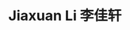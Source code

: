 ---
layout: page
title: Jiaxuan Li 李佳轩
description: Master's Student<br />硕士研究生<br />&nbsp;
img: /assets/avatar/jiaxuan.png
email: lijiaxuanchn@outlook.com
bio: >
    He is a people with 96.72% gene from Northern Chinese Han, and he live in Shandong province from kindergarten to university. Besides, 3% of his genes are from homo neanderthalensis. He is a computer programmer whose primary interest is in Genetics. In COmics, he wants to study life science systematically and to discover the secret between genetic code and human health. He is fond of reading, swimming, and traveling. His New Year’s wishes of 2023 are getting thin, paper publishing and being admitted as a Graduate student. If he succeeds in losing weight, he will change this portrait (he did it).  
bio_cn: >
    他是一个是96.72%的北方汉族人，他从幼儿园到大学一直都在山东。除此之外，他还有3%的尼安德特人基因。他是一个沉迷遗传学的码农，他希望在COmics对生命科学进行系统的学习，探究遗传密码与人类健康的奥秘。他喜欢读书、游泳和旅行。他的2023愿望是瘦、发以及上岸。等哪一天他减肥成功，他会换掉这个头像（已更换）。
github: aStudyingTurtle
orcid: 0000-0002-1782-5784
importance: 36
category: student
---